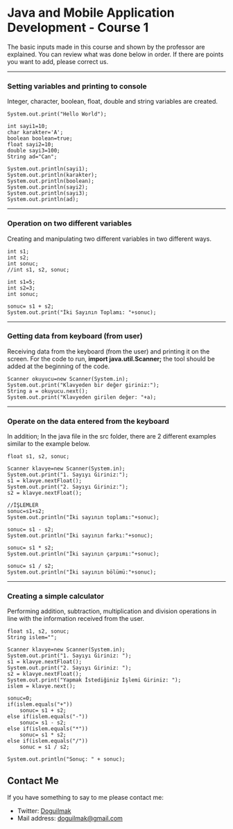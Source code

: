 
# Java and Mobile Application Development - Course 1

The basic inputs made in this course and shown by the professor are explained. You can review what was done below in order. If there are points you want to add, please correct us.

---

### Setting variables and printing to console

Integer, character, boolean, float, double and string variables are created.

    System.out.print("Hello World");
	
	int sayi1=10;
	char karakter='A';
	boolean boolean=true;
	float sayi2=10;
	double sayi3=100;
	String ad="Can";
	
	System.out.println(sayi1);
	System.out.println(karakter);
	System.out.println(boolean);
	System.out.println(sayi2);
	System.out.println(sayi3);
	System.out.println(ad);

---

### Operation on two different variables

Creating and manipulating two different variables in two different ways.

    int s1;
	int s2;
	int sonuc;
	//int s1, s2, sonuc;
	
	int s1=5;
	int s2=3;
	int sonuc;
	
	sonuc= s1 + s2;				
	System.out.print("İki Sayının Toplamı: "+sonuc);

---

### Getting data from keyboard (from user)

Receiving data from the keyboard (from the user) and printing it on the screen. For the code to run, **import java.util.Scanner;** the tool should be added at the beginning of the code.


    Scanner okuyucu=new Scanner(System.in);
	System.out.print("Klavyeden bir değer giriniz:");
	String a = okuyucu.next();
	System.out.print("Klavyeden girilen değer: "+a);

---

### Operate on the data entered from the keyboard

In addition; In the java file in the src folder, there are 2 different examples similar to the example below.

    float s1, s2, sonuc;
		
	Scanner klavye=new Scanner(System.in);
	System.out.print("1. Sayıyı Giriniz:");
	s1 = klavye.nextFloat();
	System.out.print("2. Sayıyı Giriniz:");
	s2 = klavye.nextFloat();
	
	//İŞLEMLER
	sonuc=s1+s2;
	System.out.println("İki sayının toplamı:"+sonuc);
	
	sonuc= s1 - s2;
	System.out.println("İki sayının farkı:"+sonuc);
	
	sonuc= s1 * s2;
	System.out.println("İki sayının çarpımı:"+sonuc);
	
	sonuc= s1 / s2;
	System.out.println("İki sayının bölümü:"+sonuc);

---

### Creating a simple calculator

Performing addition, subtraction, multiplication and division operations in line with the information received from the user.

    float s1, s2, sonuc;
	String islem="";
	
	Scanner klavye=new Scanner(System.in);
	System.out.print("1. Sayıyı Giriniz: ");
	s1 = klavye.nextFloat();
	System.out.print("2. Sayıyı Giriniz: ");
	s2 = klavye.nextFloat();
	System.out.print("Yapmak İstediğiniz İşlemi Giriniz: ");
	islem = klavye.next();
	
	sonuc=0;				
	if(islem.equals("+"))
		sonuc= s1 + s2;
	else if(islem.equals("-"))
		sonuc= s1 - s2;
	else if(islem.equals("*"))
		sonuc= s1 * s2;
	else if(islem.equals("/"))
		sonuc = s1 / s2;
	
	System.out.println("Sonuç: " + sonuc);


## Contact Me

If you have something to say to me please contact me: 

 - Twitter: [Doguilmak](https://twitter.com/Doguilmak) 
 - Mail address: doguilmak@gmail.com
